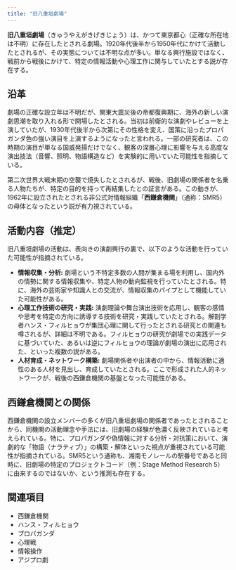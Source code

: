 ```yaml
---
title: "旧八重垣劇場"
---
```


**旧八重垣劇場**（きゅうやえがきげきじょう）は、かつて東京都心（正確な所在地は不明）に存在したとされる劇場。1920年代後半から1950年代にかけて活動したとされるが、その実態については不明な点が多い。単なる興行施設ではなく、戦前から戦後にかけて、特定の情報活動や心理工作に関与していたとする説が存在する。

## 沿革

劇場の正確な設立年は不明だが、関東大震災後の帝都復興期に、海外の新しい演劇思潮を取り入れる形で開場したとされる。当初は前衛的な演劇やレビューを上演していたが、1930年代後半から次第にその性格を変え、国策に沿ったプロパガンダ色の強い演目を上演するようになったと言われる。一部の研究者は、この時期の演目が単なる国威発揚だけでなく、観客の深層心理に影響を与える高度な演出技法（音響、照明、物語構造など）を実験的に用いていた可能性を指摘している。

第二次世界大戦末期の空襲で焼失したとされるが、戦後、旧劇場の関係者を名乗る人物たちが、特定の目的を持って再結集したとの証言がある。この動きが、1962年に設立されたとされる非公式対情報組織「**西鎌倉機関**」（通称：SMR5）の母体となったという説が有力視されている。

## 活動内容（推定）

旧八重垣劇場の活動は、表向きの演劇興行の裏で、以下のような活動を行っていた可能性が指摘されている。

*   **情報収集・分析:** 劇場という不特定多数の人間が集まる場を利用し、国内外の情勢に関する情報収集や、特定人物の動向監視を行っていたとされる。特に、海外の芸術家や知識人との交流が、情報収集のパイプとして機能していた可能性がある。
*   **心理工作技術の研究・実践:** 演劇理論や舞台演出技術を応用し、観客の感情や思考を特定の方向に誘導する技術を研究・実践していたとされる。解剖学者ハンス・フィルヒョウが集団心理に関して行ったとされる研究との関連も噂されるが、詳細は不明である。フィルヒョウの研究が劇場での実践データに基づいていた、あるいは逆にフィルヒョウの理論が劇場の演出に応用された、といった複数の説がある。
*   **人材育成・ネットワーク構築:** 劇場関係者や出演者の中から、情報活動に適性のある人材を見出し、育成していたとされる。ここで形成された人的ネットワークが、戦後の西鎌倉機関の基盤となった可能性がある。

## 西鎌倉機関との関係

西鎌倉機関の設立メンバーの多くが旧八重垣劇場の関係者であったとされることから、同機関の活動理念や手法には、旧劇場の経験が色濃く反映されていると考えられている。特に、プロパガンダや偽情報に対する分析・対抗策において、演劇的な「物語（ナラティブ）」の構築・解体といった視点が重視されている可能性が指摘されている。SMR5という通称も、湘南モノレールの駅番号であると同時に、旧劇場の特定のプロジェクトコード（例：Stage Method Research 5）に由来するのではないか、という推測も存在する。

## 関連項目

*   西鎌倉機関
*   ハンス・フィルヒョウ
*   プロパガンダ
*   心理戦
*   情報操作
*   アジプロ劇